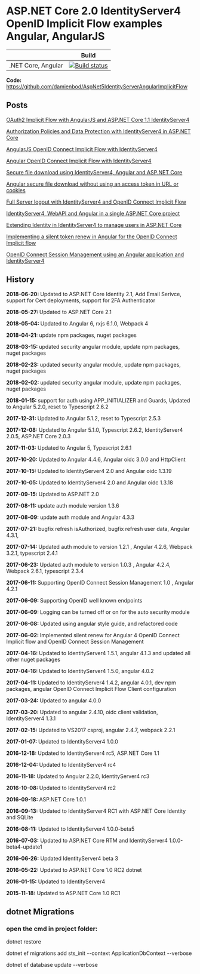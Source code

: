 # ASP.NET Core 2.0 IdentityServer4 OpenID Implicit Flow examples Angular, AngularJS


|                           | Build                                                                                                                                                                          |       
| ------------------------- | ------------------------------------------------------------------------------------------------------------------------------------------------------------------------------ |
| .NET Core, Angular        | [![Build status](https://ci.appveyor.com/api/projects/status/cua2pxkvngv5rfej?svg=true)](https://ci.appveyor.com/project/damienbod/aspnet5identityserverangularimplicitflow)   |

<strong>Code: </strong> https://github.com/damienbod/AspNet5IdentityServerAngularImplicitFlow

## Posts

<a href="http://damienbod.com/2015/11/08/oauth2-implicit-flow-with-angular-and-asp-net-5-identity-server/"> OAuth2 Implicit Flow with AngularJS and ASP.NET Core 1.1 IdentityServer4</a>
	
<a href="http://damienbod.com/2016/02/14/authorization-policies-and-data-protection-with-identityserver4-in-asp-net-core/">Authorization Policies and Data Protection with IdentityServer4 in ASP.NET Core</a>

<a href="http://damienbod.com/2016/02/26/angular-openid-connect-implicit-flow-with-identityserver4/">AngularJS OpenID Connect Implicit Flow with IdentityServer4</a>

<a href="http://damienbod.com/2016/03/02/angular2-openid-connect-implicit-flow-with-identityserver4/">Angular OpenID Connect Implicit Flow with IdentityServer4</a>

<a href="http://damienbod.com/2016/03/14/secure-file-download-using-identityserver4-angular2-and-asp-net-core/">Secure file download using IdentityServer4, Angular and ASP.NET Core</a>

<a href="http://damienbod.com/2016/04/02/angular2-secure-file-download-without-using-an-access-token-in-url-or-cookies/">Angular secure file download without using an access token in URL or cookies</a>

<a href="https://damienbod.com/2016/09/16/full-server-logout-with-identityserver4-and-openid-connect-implicit-flow/">Full Server logout with IdentityServer4 and OpenID Connect Implicit Flow</a>

<a href="https://damienbod.com/2016/10/01/identityserver4-webapi-and-angular2-in-a-single-asp-net-core-project/">IdentityServer4, WebAPI and Angular in a single ASP.NET Core project</a>
	
<a href="https://damienbod.com/2016/11/18/extending-identity-in-identityserver4-to-manage-users-in-asp-net-core/">Extending Identity in IdentityServer4 to manage users in ASP.NET Core</a>

<a href="https://damienbod.com/2017/06/02/implementing-a-silent-token-renew-in-angular-for-the-openid-connect-implicit-flow/">Implementing a silent token renew in Angular for the OpenID Connect Implicit flow</a>

<a href="https://damienbod.com/2017/06/11/openid-connect-session-management-an-angular-application-using-identityserver4/">OpenID Connect Session Management using an Angular application and IdentityServer4</a>

## History

<strong>2018-06-20: </strong> Updated to ASP.NET Core Identity 2.1, Add Email Serivce, support for Cert deployments, support for 2FA Authenticator

<strong>2018-05-27: </strong> Updated to ASP.NET Core 2.1

<strong>2018-05-04: </strong> Updated to Angular 6, rxjs 6.1.0, Webpack 4

<strong>2018-04-21: </strong> update npm packages, nuget packages

<strong>2018-03-15: </strong> updated security angular module, update npm packages, nuget packages

<strong>2018-02-23: </strong> updated security angular module, update npm packages, nuget packages

<strong>2018-02-02: </strong> updated security angular module, update npm packages, nuget packages

<strong>2018-01-15: </strong> support for auth using APP_INITIALIZER and Guards, Updated to Angular 5.2.0, reset to Typescript 2.6.2

<strong>2017-12-31: </strong> Updated to Angular 5.1.2, reset to Typescript 2.5.3

<strong>2017-12-08: </strong> Updated to Angular 5.1.0, Typescript 2.6.2, IdentityServer4 2.0.5, ASP.NET Core 2.0.3

<strong>2017-11-03: </strong> Updated to Angular 5, Typescript 2.6.1

<strong>2017-10-20: </strong> Updated to Angular 4.4.6, Angular oidc 3.0.0 and HttpClient

<strong>2017-10-15: </strong> Updated to IdentityServer4 2.0 and Angular oidc 1.3.19

<strong>2017-10-05: </strong> Updated to IdentityServer4 2.0 and Angular oidc 1.3.18

<strong>2017-09-15: </strong> Updated to ASP.NET 2.0

<strong>2017-08-11: </strong> update auth module version 1.3.6

<strong>2017-08-09: </strong> update auth module and Angular 4.3.3

<strong>2017-07-21: </strong> bugfix refresh isAuthorized, bugfix refresh user data,  Angular 4.3.1,

<strong>2017-07-14: </strong>Updated auth module to version 1.2.1 , Angular 4.2.6, Webpack 3.2.1, typescript 2.4.1

<strong>2017-06-23: </strong>Updated auth module to version 1.0.3 , Angular 4.2.4, Webpack 2.6.1, typescript 2.3.4

<strong>2017-06-11: </strong>Supporting OpenID Connect Session Management 1.0 , Angular 4.2.1

<strong>2017-06-09: </strong>Supporting OpenID well known endpoints

<strong>2017-06-09: </strong>Logging can be turned off or on for the auto security module

<strong>2017-06-08: </strong>Updated using angular style guide, and refactored code

<strong>2017-06-02: </strong>Implemented silent renew for Angular 4 OpenID Connect Implicit flow and OpenID Connect Session Management

<strong>2017-04-16: </strong>Updated to IdentityServer4 1.5.1, angular 4.1.3 and updated all other nuget packages

<strong>2017-04-16: </strong>Updated to IdentityServer4 1.5.0, angular 4.0.2

<strong>2017-04-11: </strong>Updated to IdentityServer4 1.4.2, angular 4.0.1, dev npm packages, angular OpenID Connect Implicit Flow Client configuration 

<strong>2017-03-24: </strong>Updated to angular 4.0.0

<strong>2017-03-20: </strong>Updated to angular 2.4.10, oidc client validation, IdentityServer4 1.3.1

<strong>2017-02-15: </strong>Updated to VS2017 csproj, angular 2.4.7, webpack 2.2.1

<strong>2017-01-07: </strong>Updated to IdentityServer4 1.0.0

<strong>2016-12-18: </strong>Updated to IdentityServer4 rc5, ASP.NET Core 1.1

<strong>2016-12-04: </strong>Updated to IdentityServer4 rc4

<strong>2016-11-18: </strong>Updated to Angular 2.2.0, IdentityServer4 rc3

<strong>2016-10-08: </strong>Updated to IdentityServer4 rc2

<strong>2016-09-18: </strong> ASP.NET Core 1.0.1

<strong>2016-09-13:</strong> Updated to IdentityServer4 RC1 with ASP.NET Core Identity and SQLite

<strong>2016-08-11:</strong> Updated to IdentityServer4 1.0.0-beta5

<strong>2016-07-03:</strong> Updated to ASP.NET Core RTM and IdentityServer4 1.0.0-beta4-update1

<strong>2016-06-26:</strong> Updated IdentityServer4 beta 3</a>

<strong>2016-05-22:</strong> Updated to ASP.NET Core 1.0 RC2 dotnet

<strong>2016-01-15:</strong> Updated to IdentityServer4

<strong>2015-11-18:</strong> Updated to ASP.NET Core 1.0 RC1



## dotnet Migrations

### open the cmd in project folder:

dotnet restore

dotnet ef migrations add sts_init --context ApplicationDbContext --verbose

dotnet ef database update  --verbose